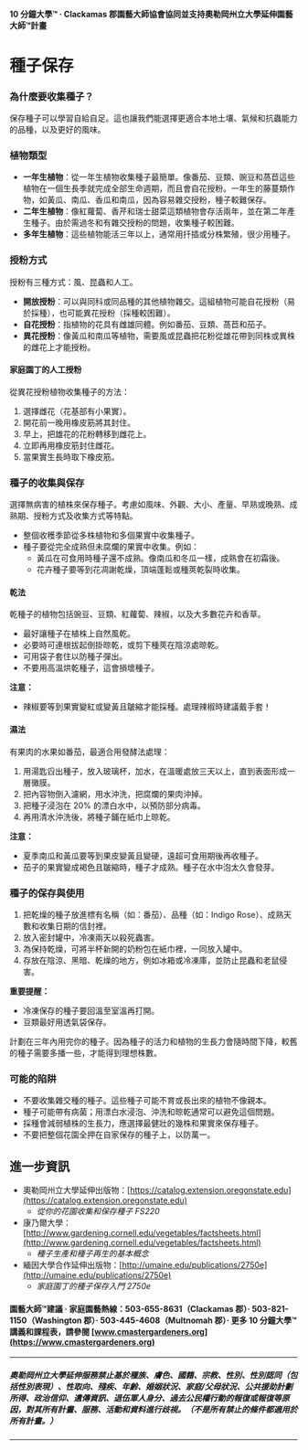 #### 10 分鐘大學™ · Clackamas 郡園藝大師協會協同並支持奧勒岡州立大學延伸園藝大師™計畫

# 種子保存

### 為什麼要收集種子？
保存種子可以學習自給自足。這也讓我們能選擇更適合本地土壤、氣候和抗蟲能力的品種，以及更好的風味。

### 植物類型

- **一年生植物**：從一年生植物收集種子最簡單。像番茄、豆類、豌豆和萵苣這些植物在一個生長季就完成全部生命週期，而且會自花授粉。一年生的藤蔓類作物，如黃瓜、南瓜、香瓜和南瓜，因為容易雜交授粉，種子較難保存。
- **二年生植物**：像紅蘿蔔、香芹和瑞士甜菜這類植物會存活兩年，並在第二年產生種子。由於需過冬和有雜交授粉的問題，收集種子較困難。
- **多年生植物**：這些植物能活三年以上，通常用扦插或分株繁殖，很少用種子。

### 授粉方式

授粉有三種方式：風、昆蟲和人工。

- **開放授粉**：可以與同科或同品種的其他植物雜交。這組植物可能自花授粉（易於採種），也可能異花授粉（採種較困難）。
- **自花授粉**：指植物的花具有雌雄同體。例如番茄、豆類、萵苣和茄子。
- **異花授粉**：像黃瓜和南瓜等植物，需要風或昆蟲把花粉從雄花帶到同株或異株的雌花上才能授粉。

#### 家庭園丁的人工授粉

從異花授粉植物收集種子的方法：

1. 選擇雌花（花基部有小果實）。
2. 開花前一晚用橡皮筋將其封住。
3. 早上，把雄花的花粉轉移到雌花上。
4. 立即再用橡皮筋封住雌花。
5. 當果實生長時取下橡皮筋。

### 種子的收集與保存

選擇無病害的植株來保存種子。考慮如風味、外觀、大小、產量、早熟或晚熟、成熟期、授粉方式及收集方式等特點。

- 整個收穫季節從多株植物和多個果實中收集種子。
- 種子要從完全成熟但未腐爛的果實中收集。例如：
  - 黃瓜在可食用時種子還不成熟。像南瓜和冬瓜一樣，成熟會在初霜後。
  - 花卉種子要等到花凋謝乾燥，頂端蓬鬆或種莢乾裂時收集。

#### 乾法

乾種子的植物包括豌豆、豆類、紅蘿蔔、辣椒，以及大多數花卉和香草。

- 最好讓種子在植株上自然風乾。
- 必要時可連根拔起倒掛晾乾，或剪下種莢在陰涼處晾乾。
- 可用袋子套住以防種子彈出。
- 不要用高溫烘乾種子，這會損壞種子。

**注意：**  
- 辣椒要等到果實變紅或變黃且皺縮才能採種。處理辣椒時建議戴手套！

#### 濕法

有果肉的水果如番茄，最適合用發酵法處理：

1. 用湯匙舀出種子，放入玻璃杯，加水，在溫暖處放三天以上，直到表面形成一層黴膜。
2. 把內容物倒入濾網，用水沖洗，把腐爛的果肉沖掉。
3. 把種子浸泡在 20% 的漂白水中，以預防部分病毒。
4. 再用清水沖洗後，將種子鋪在紙巾上晾乾。

**注意：**  
- 夏季南瓜和黃瓜要等到果皮變黃且變硬，遠超可食用期後再收種子。
- 茄子的果實變成褐色且皺縮時，種子才成熟。種子在水中泡太久會發芽。

### 種子的保存與使用

1. 把乾燥的種子放進標有名稱（如：番茄）、品種（如：Indigo Rose）、成熟天數和收集日期的信封裡。
2. 放入密封罐中，冷凍兩天以殺死蟲害。
3. 為保持乾燥，可將半杯新開的奶粉包在紙巾裡，一同放入罐中。
4. 存放在陰涼、黑暗、乾燥的地方，例如冰箱或冷凍庫，並防止昆蟲和老鼠侵害。

**重要提醒：**  
- 冷凍保存的種子要回溫至室溫再打開。
- 豆類最好用透氣袋保存。

計劃在三年內用完你的種子。因為種子的活力和植物的生長力會隨時間下降，較舊的種子需要多播一些，才能得到理想株數。

### 可能的陷阱

- 不要收集雜交種的種子。這些種子可能不育或長出來的植物不像親本。
- 種子可能帶有病菌；用漂白水浸泡、沖洗和晾乾通常可以避免這個問題。
- 採種會減弱植株的生長力，應選擇最健壯的幾株和果實來保存種子。
- 不要把整個花園全押在自家保存的種子上，以防萬一。

## 進一步資訊

- 奧勒岡州立大學延伸出版物：[https://catalog.extension.oregonstate.edu](https://catalog.extension.oregonstate.edu)  
  - *從你的花園收集和保存種子 FS220*
- 康乃爾大學：[http://www.gardening.cornell.edu/vegetables/factsheets.html](http://www.gardening.cornell.edu/vegetables/factsheets.html)  
  - *種子生產和種子再生的基本概念*
- 緬因大學合作延伸出版物：[http://umaine.edu/publications/2750e](http://umaine.edu/publications/2750e)  
  - *家庭園丁的種子保存入門 2750e*

#### 園藝大師™建議 · 家庭園藝熱線：503-655-8631（Clackamas 郡）· 503-821-1150（Washington 郡）· 503-445-4608（Multnomah 郡）· 更多 10 分鐘大學™講義和課程表，請參閱 [www.cmastergardeners.org](https://www.cmastergardeners.org)

---

##### 奧勒岡州立大學延伸服務禁止基於種族、膚色、國籍、宗教、性別、性別認同（包括性別表現）、性取向、殘疾、年齡、婚姻狀況、家庭/父母狀況、公共援助計劃所得、政治信仰、遺傳資訊、退伍軍人身分、過去公民權行動的報復或報復等原因，對其所有計畫、服務、活動和資料進行歧視。（不是所有禁止的條件都適用於所有計畫。）
---